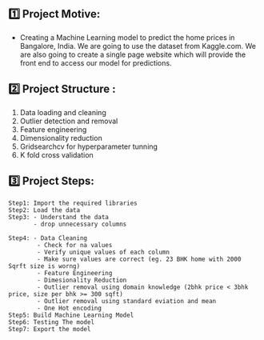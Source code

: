 ## 1️⃣ Project Motive:
- Creating a Machine Learning model to predict the home prices in Bangalore, India. We are going to use the dataset from Kaggle.com. We are also going to create a single page website which will provide the front end to access our model for predictions.

## 2️⃣ Project Structure : 
1. Data loading and cleaning
2. Outlier detection and removal
3. Feature engineering
4. Dimensionality reduction
5. Gridsearchcv for hyperparameter tunning
6. K fold cross validation

## 3️⃣ Project Steps:
```
Step1: Import the required libraries
Step2: Load the data
Step3: - Understand the data
       - drop unnecessary columns
       
Step4: - Data Cleaning
        - Check for na values
        - Verify unique values of each column
        - Make sure values are correct (eg. 23 BHK home with 2000 Sqrft size is worng)
        - Feature Engineering
        - Dimesionality Reduction
        - Outlier removal using domain knowledge (2bhk price < 3bhk price, size per bhk >= 300 sqft)
        - Outlier removal using standard eviation and mean
        - One Hot encoding
Step5: Build Machine Learning Model
Step6: Testing The model
Step7: Export the model
```

